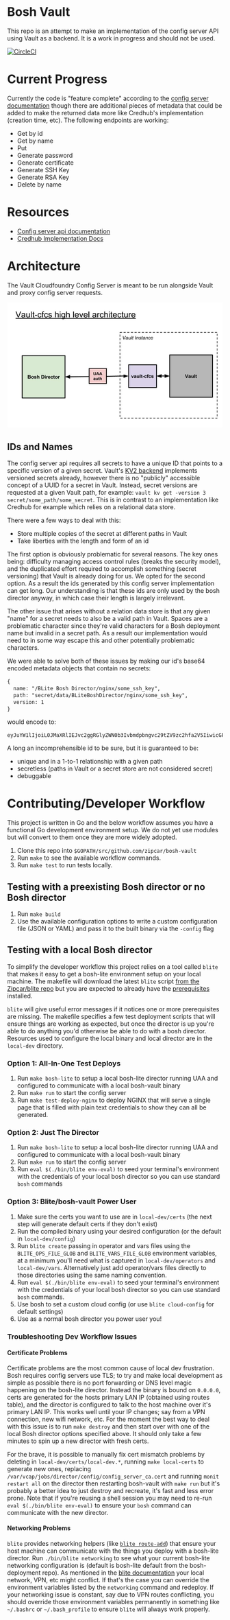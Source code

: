 # Bosh Vault
This repo is an attempt to make an implementation of the config server API using Vault as a backend. It is a work in progress and should not be used.

[![CircleCI](https://circleci.com/gh/Zipcar/bosh-vault/tree/master.svg?style=svg)](https://circleci.com/gh/Zipcar/bosh-vault/tree/master)

# Current Progress
Currently the code is "feature complete" according to the [config server documentation](https://github.com/cloudfoundry/config-server/blob/master/docs/api.md) though there are additional pieces of metadata that could be added to make 
the returned data more like Credhub's implementation (creation time, etc). The following endpoints are working:

  - Get by id
  - Get by name
  - Put
  - Generate password
  - Generate certificate
  - Generate SSH Key
  - Generate RSA Key
  - Delete by name

# Resources
  - [Config server api documentation](https://github.com/cloudfoundry/config-server/blob/master/docs/api.md)
  - [Credhub Implementation Docs](http://credhub-api.cfapps.io/version/2.1/)

# Architecture
The Vault Cloudfoundry Config Server is meant to be run alongside Vault and proxy config server requests.

![high level architecture diagram](docs/diagrams/high-level-architecture.jpg)

## IDs and Names
The config server api requires all secrets to have a unique ID that points to a specific version of a given secret. Vault's [KV2 backend](https://www.vaultproject.io/docs/secrets/kv/kv-v2.html) implements versioned 
secrets already, however there is no "publicly" accessible concept of a UUID for a secret in Vault. Instead, secret versions
are requested at a given Vault path, for example: `vault kv get -version 3 secret/some_path/some_secret`. This is in contrast
to an implementation like Credhub for example which relies on a relational data store. 

There were a few ways to deal with this: 
  - Store multiple copies of the secret at different paths in Vault
  - Take liberties with the length and form of an id

The first option is obviously problematic for several reasons. The key ones being: difficulty managing access control rules (breaks the security model), and the
duplicated effort required to accomplish something (secret versioning) that Vault is already doing for us. We opted for the second option. As a result the ids 
generated by this config server implementation can get long. Our understanding is that these ids are only used by the bosh director anyway, in which case their
length is largely irrelevant. 

The other issue that arises without a relation data store is that any given "name" for a secret needs to also be a valid path in Vault. Spaces are a problematic
character since they're valid characters for a Bosh deployment name but invalid in a secret path. As a result our implementation
would need to in some way escape this and other potentially problematic characters.

We were able to solve both of these issues by making our id's base64 encoded metadata objects that contain no secrets:

```
{
  name: "/BLite Bosh Director/nginx/some_ssh_key",
  path: "secret/data/BLiteBoshDirector/nginx/some_ssh_key",
  version: 1
}
```

would encode to:

```
eyJuYW1lIjoiL0JMaXRlIEJvc2ggRGlyZWN0b3Ivbmdpbngvc29tZV9zc2hfa2V5IiwicGF0aCI6InNlY3JldC9kYXRhL0JMaXRlQm9zaERpcmVjdG9yL25naW54L3NvbWVfc3NoX2tleSIsInZlcnNpb24iOjF9
```

A long an incomprehensible id to be sure, but it is guaranteed to be:
  - unique and in a 1-to-1 relationship with a given path
  - secretless (paths in Vault or a secret store are not considered secret)
  - debuggable

# Contributing/Developer Workflow
This project is written in Go and the below workflow assumes you have a functional Go development environment setup. 
We do not yet use modules but will convert to them once they are more widely adopted. 

 1. Clone this repo into `$GOPATH/src/github.com/zipcar/bosh-vault`
 1. Run `make` to see the available workflow commands.
 1. Run `make test` to run tests locally.

## Testing with a preexisting Bosh director or no Bosh director
 1. Run `make build`
 1. Use the available configuration options to write a custom configuration file (JSON or YAML) and pass it to the built binary via the `-config` flag
 
## Testing with a local Bosh director
To simplify the developer workflow this project relies on a tool called `blite` that makes it easy to get a bosh-lite 
environment setup on your local machine. The makefile will download the latest `blite` script [from the Zipcar/blite repo](https://github.com/Zipcar/blite) 
but you are expected to already have the [prerequisites](https://github.com/Zipcar/blite#dependencies) installed. 

`blite` will give useful error messages if it notices one or more prerequisites are missing. The makefile specifies a 
few test deployment scripts that will ensure things are working as expected, but once the director is up you're able to 
do anything you'd otherwise be able to do with a bosh director. Resources used to configure the local binary and local
director are in the `local-dev` directory.

### Option 1: All-In-One Test Deploys
 1. Run `make bosh-lite` to setup a local bosh-lite director running UAA and configured to communicate with a local bosh-vault binary
 1. Run `make run` to start the config server
 1. Run `make test-deploy-nginx` to deploy NGINX that will serve a single page that is filled with plain text credentials to show they can all be generated. 
 
### Option 2: Just The Director
 1. Run `make bosh-lite` to setup a local bosh-lite director running UAA and configured to communicate with a local bosh-vault binary
 1. Run `make run` to start the config server
 1. Run `eval $(./bin/blite env-eval)` to seed your terminal's environment with the credentials of your local bosh director so you can use standard `bosh` commands
 
### Option 3: Blite/bosh-vault Power User
 1. Make sure the certs you want to use are in `local-dev/certs` (the next step will generate default certs if they don't exist)
 1. Run the compiled binary using your desired configuration (or the default in `local-dev/config`)
 1. Run `blite create` passing in operator and vars files using the `BLITE_OPS_FILE_GLOB` and `BLITE_VARS_FILE_GLOB` environment variables, at a minimum you'll need what is captured in `local-dev/operators` and `local-dev/vars`. Alternatively just add operator/vars files directly to those directories using the same naming convention.
 1. Run `eval $(./bin/blite env-eval)` to seed your terminal's environment with the credentials of your local bosh director so you can use standard `bosh` commands.
 1. Use bosh to set a custom cloud config (or use `blite cloud-config` for default settings)
 1. Use as a normal bosh director you power user you!
 
### Troubleshooting Dev Workflow Issues

#### Certificate Problems
Certificate problems are the most common cause of local dev frustration. Bosh requires config servers use TLS; to try
and make local development as simple as possible there is no port forwarding or DNS level magic happening on the bosh-lite
director. Instead the binary is bound on `0.0.0.0`, certs are generated for the hosts primary LAN IP (obtained using routes table),
and the director is configured to talk to the host machine over it's primary LAN IP. This works well until your IP changes;
say from a VPN connection, new wifi network, etc. For the moment the best way to deal with this issue is to run `make destroy`
and then start over with one of the local Bosh director options specified above. It should only take a few minutes to spin up 
a new director with fresh certs. 

For the brave, it is possible to manually fix cert mismatch problems by deleting in `local-dev/certs/local-dev.*`, running 
`make local-certs` to generate new ones, replacing `/var/vcap/jobs/director/config/config_server_ca.cert` and running 
`monit restart all` on the director then restarting bosh-vault with `make run` but it's probably a better idea to just 
destroy and recreate, it's fast and less error prone. Note that if you're reusing a shell session you may need to re-run
`eval $(./bin/blite env-eval)` to ensure your `bosh` command can communicate with the new director.

#### Networking Problems
`blite` provides networking helpers (like [`blite route-add`](https://github.com/Zipcar/blite#route-add)) that ensure your host machine can communicate with the things you deploy with a bosh-lite director.
Run `./bin/blite networking` to see what your current bosh-lite networking configuration is (default is bosh-lite default 
from the bosh-deployment repo). As mentioned in the [blite documentation](https://github.com/Zipcar/blite#avoiding-network-issues) your local network, VPN, etc
might conflict. If that's the case you can override the environment variables listed by the `networking` command and redeploy. 
If your networking issue is constant, say due to VPN routes conflicting, you should override those environment variables 
permanently in something like `~/.bashrc` or `~/.bash_profile` to ensure `blite` will always work properly.
